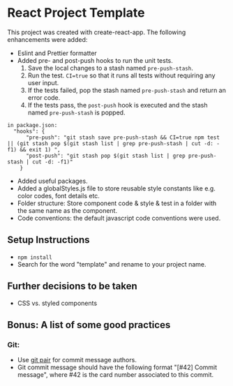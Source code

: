 # React Project Template

This project was created with create-react-app. The following enhancements were added:

- Eslint and Prettier formatter
- Added pre- and post-push hooks to run the unit tests.
  1. Save the local changes to a stash named `pre-push-stash`.
  2. Run the test. `CI=true` so that it runs all tests without requiring any user input.
  3. If the tests failed, pop the stash named `pre-push-stash` and return an error code.
  4. If the tests pass, the `post-push` hook is executed and the stash named `pre-push-stash` is popped.

```
in package.json:
  "hooks": {
      "pre-push": "git stash save pre-push-stash && CI=true npm test || (git stash pop $(git stash list | grep pre-push-stash | cut -d: -f1) && exit 1) ",
      "post-push": "git stash pop $(git stash list | grep pre-push-stash | cut -d: -f1)"
    }
```

- Added useful packages.
- Added a globalStyles.js file to store reusable style constants like e.g. color codes, font details etc.
- Folder structure: Store component code & style & test in a folder with the same name as the component.
- Code conventions: the default javascript code conventions were used.

## Setup Instructions

- `npm install`
- Search for the word "template" and rename to your project name.

## Further decisions to be taken

- CSS vs. styled components

## Bonus: A list of some good practices

### Git:

- Use [git pair](https://github.com/spinningarrow/git-pair) for commit message authors.
- Git commit message should have the following format "[#42] Commit message", where #42 is the card number associated to this commit.
